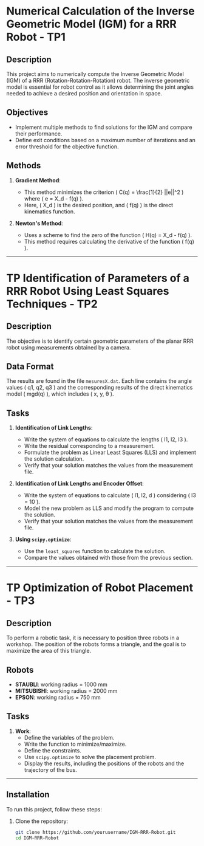 # Numerical Calculation of the Inverse Geometric Model (IGM) for a RRR Robot - TP1

## Description
This project aims to numerically compute the Inverse Geometric Model (IGM) of a RRR (Rotation-Rotation-Rotation) robot. The inverse geometric model is essential for robot control as it allows determining the joint angles needed to achieve a desired position and orientation in space.

## Objectives
- Implement multiple methods to find solutions for the IGM and compare their performance.
- Define exit conditions based on a maximum number of iterations and an error threshold for the objective function.

## Methods
1. **Gradient Method**:
   - This method minimizes the criterion \( C(q) = \frac{1}{2} ||e||^2 \) where \( e = X_d - f(q) \).
   - Here, \( X_d \) is the desired position, and \( f(q) \) is the direct kinematics function.

2. **Newton's Method**:
   - Uses a scheme to find the zero of the function \( H(q) = X_d - f(q) \).
   - This method requires calculating the derivative of the function \( f(q) \).

---

# TP Identification of Parameters of a RRR Robot Using Least Squares Techniques - TP2

## Description
The objective is to identify certain geometric parameters of the planar RRR robot using measurements obtained by a camera.

## Data Format
The results are found in the file `mesuresX.dat`. Each line contains the angle values \( q1, q2, q3 \) and the corresponding results of the direct kinematics model \( mgd(q) \), which includes \( x, y, θ \).

## Tasks
1. **Identification of Link Lengths**:
   - Write the system of equations to calculate the lengths \( l1, l2, l3 \).
   - Write the residual corresponding to a measurement.
   - Formulate the problem as Linear Least Squares (LLS) and implement the solution calculation.
   - Verify that your solution matches the values from the measurement file.

2. **Identification of Link Lengths and Encoder Offset**:
   - Write the system of equations to calculate \( l1, l2, d \) considering \( l3 = 10 \).
   - Model the new problem as LLS and modify the program to compute the solution.
   - Verify that your solution matches the values from the measurement file.

3. **Using `scipy.optimize`**:
   - Use the `least_squares` function to calculate the solution.
   - Compare the values obtained with those from the previous section.

---

# TP Optimization of Robot Placement - TP3

## Description
To perform a robotic task, it is necessary to position three robots in a workshop. The position of the robots forms a triangle, and the goal is to maximize the area of this triangle.

## Robots
- **STAUBLI**: working radius = 1000 mm
- **MITSUBISHI**: working radius = 2000 mm
- **EPSON**: working radius = 750 mm

## Tasks
1. **Work**:
   - Define the variables of the problem.
   - Write the function to minimize/maximize.
   - Define the constraints.
   - Use `scipy.optimize` to solve the placement problem.
   - Display the results, including the positions of the robots and the trajectory of the bus.

---

## Installation
To run this project, follow these steps:

1. Clone the repository:
   ```bash
   git clone https://github.com/yourusername/IGM-RRR-Robot.git
   cd IGM-RRR-Robot
